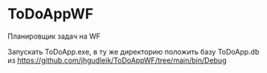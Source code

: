 # ToDoAppWF
Планировщик задач на WF

Запускать ToDoApp.exe, в ту же директорию положить базу ToDoApp.db из https://github.com/jhgudleik/ToDoAppWF/tree/main/bin/Debug

